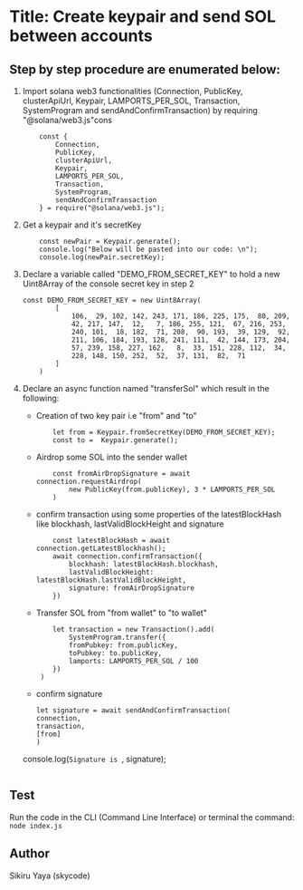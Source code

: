 # Title: Create keypair and send SOL between accounts

## Step by step procedure are enumerated below:

1. Import solana web3 functionalities (Connection, PublicKey, clusterApiUrl, Keypair, LAMPORTS_PER_SOL, Transaction, SystemProgram and sendAndConfirmTransaction) by requiring "@solana/web3.js"cons

   ```
       const {
           Connection,
           PublicKey,
           clusterApiUrl,
           Keypair,
           LAMPORTS_PER_SOL,
           Transaction,
           SystemProgram,
           sendAndConfirmTransaction
       } = require("@solana/web3.js");

   ```

2. Get a keypair and it's secretKey

   ```
       const newPair = Keypair.generate();
       console.log("Below will be pasted into our code: \n");
       console.log(newPair.secretKey);

   ```

3. Declare a variable called "DEMO_FROM_SECRET_KEY" to hold a new Uint8Array of the console secret key in step 2

   ```
   const DEMO_FROM_SECRET_KEY = new Uint8Array(
           [
               106,  29, 102, 142, 243, 171, 186, 225, 175,  80, 209,
               42, 217, 147,  12,   7, 186, 255, 121,  67, 216, 253,
               240, 101,  18, 182,  71, 208,  90, 193,  39, 129,  92,
               211, 106, 184, 193, 128, 241, 111,  42, 144, 173, 204,
               57, 239, 158, 227, 162,   8,  33, 151, 228, 112,  34,
               228, 148, 150, 252,  52,  37, 131,  82,  71
           ]
       )

   ```

4. Declare an async function named "transferSol" which result in the following:

   - Creation of two key pair i.e "from" and "to"

     ```
         let from = Keypair.fromSecretKey(DEMO_FROM_SECRET_KEY);
         const to =  Keypair.generate();

     ```

   - Airdrop some SOL into the sender wallet

     ```
         const fromAirDropSignature = await connection.requestAirdrop(
             new PublicKey(from.publicKey), 3 * LAMPORTS_PER_SOL
         )

     ```

   - confirm transaction using some properties of the latestBlockHash like blockhash, lastValidBlockHeight and signature

     ```
         const latestBlockHash = await connection.getLatestBlockhash();
         await connection.confirmTransaction({
             blockhash: latestBlockHash.blockhash,
             lastValidBlockHeight: latestBlockHash.lastValidBlockHeight,
             signature: fromAirDropSignature
         })
     ```

   - Transfer SOL from "from wallet" to "to wallet"

     ```
         let transaction = new Transaction().add(
             SystemProgram.transfer({
             fromPubkey: from.publicKey,
             toPubkey: to.publicKey,
             lamports: LAMPORTS_PER_SOL / 100
         })
      )

     ```

   - confirm signature
     ```
     let signature = await sendAndConfirmTransaction(
     connection,
     transaction,
     [from]
     )
     ```

   console.log(`Signature is `, signature);

   ```

   ```

## Test

Run the code in the CLI (Command Line Interface) or terminal the command:
`        node index.js
   `

## Author

Sikiru Yaya (skycode)
